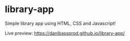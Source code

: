 # library-app

Simple library app using HTML, CSS and Javascript!

Live preview: https://danibassprod.github.io/library-app/